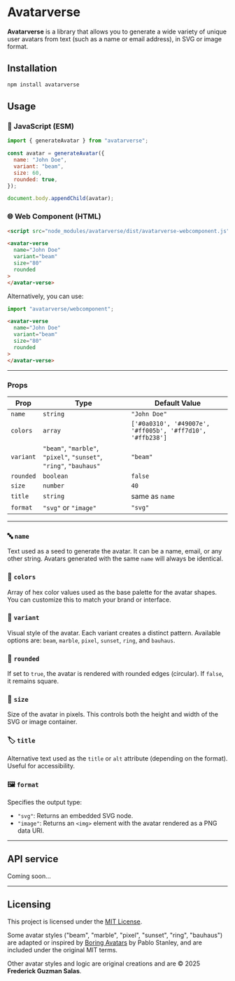 # Avatarverse

**Avatarverse** is a library that allows you to generate a wide variety of unique user avatars from text (such as a name or email address), in SVG or image format.

## Installation

```bash
npm install avatarverse
```

## Usage

### 🧩 JavaScript (ESM)

```js
import { generateAvatar } from "avatarverse";

const avatar = generateAvatar({
  name: "John Doe",
  variant: "beam",
  size: 60,
  rounded: true,
});

document.body.appendChild(avatar);
```

### 🌐 Web Component (HTML)

```html
<script src="node_modules/avatarverse/dist/avatarverse-webcomponent.js" type="module"></script>

<avatar-verse
  name="John Doe"
  variant="beam"
  size="80"
  rounded
>
</avatar-verse>
```

Alternatively, you can use:

```js
import "avatarverse/webcomponent";
```

```html
<avatar-verse
  name="John Doe"
  variant="beam"
  size="80"
  rounded
>
</avatar-verse>
```

---

### Props

| Prop      | Type                                                               | Default Value                                             |
| --------- | ------------------------------------------------------------------ | --------------------------------------------------------- |
| `name`    | `string`                                                           | `"John Doe"`                                              |
| `colors`  | `array`                                                            | `['#0a0310', '#49007e', '#ff005b', '#ff7d10', '#ffb238']` |
| `variant` | `"beam"`, `"marble"`, `"pixel"`, `"sunset"`, `"ring"`, `"bauhaus"` | `"beam"`                                                  |
| `rounded` | `boolean`                                                          | `false`                                                   |
| `size`    | `number`                                                           | `40`                                                      |
| `title`   | `string`                                                           | same as `name`                                            |
| `format`  | `"svg"` or `"image"`                                               | `"svg"`                                                   |

---

### 🔤 `name`

Text used as a seed to generate the avatar. It can be a name, email, or any other string. Avatars generated with the same `name` will always be identical.

### 🎨 `colors`

Array of hex color values used as the base palette for the avatar shapes. You can customize this to match your brand or interface.

### 🧩 `variant`

Visual style of the avatar. Each variant creates a distinct pattern. Available options are: `beam`, `marble`, `pixel`, `sunset`, `ring`, and `bauhaus`.

### 🔵 `rounded`

If set to `true`, the avatar is rendered with rounded edges (circular). If `false`, it remains square.

### 📏 `size`

Size of the avatar in pixels. This controls both the height and width of the SVG or image container.

### 🏷️ `title`

Alternative text used as the `title` or `alt` attribute (depending on the format). Useful for accessibility.

### 🖼️ `format`

Specifies the output type:

* `"svg"`: Returns an embedded SVG node.
* `"image"`: Returns an `<img>` element with the avatar rendered as a PNG data URI.

---

## API service

Coming soon...

---

## Licensing

This project is licensed under the [MIT License](https://opensource.org/licenses/MIT).

Some avatar styles ("beam", "marble", "pixel", "sunset", "ring", "bauhaus") are adapted or inspired by
[Boring Avatars](https://github.com/boringdesigners/boring-avatars) by Pablo Stanley,
and are included under the original MIT terms.

Other avatar styles and logic are original creations and are © 2025 **Frederick Guzman Salas**.
